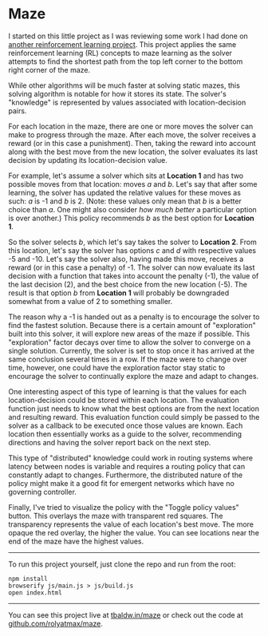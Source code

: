 Maze
====

I started on this little project as I was reviewing some work I had done on [another reinforcement learning project](https://github.com/rolyatmax/tictactoe). This project applies the same reinforcement learning (RL) concepts to maze learning as the solver attempts to find the shortest path from the top left corner to the bottom right corner of the maze.

While other algorithms will be much faster at solving static mazes, this solving algorithm is notable for how it stores its state. The solver's "knowledge" is represented by values associated with location-decision pairs.

For each location in the maze, there are one or more moves the solver can make to progress through the maze. After each move, the solver receives a reward (or in this case a punishment). Then, taking the reward into account along with the best move from the new location, the solver evaluates its last decision by updating its location-decision value.

For example, let's assume a solver which sits at **Location 1** and has two possible moves from that location: moves *a* and *b*. Let's say that after some learning, the solver has updated the relative values for these moves as such: *a* is -1 and *b* is 2. (Note: these values only mean that *b* is a better choice than *a*. One might also consider *how much better* a particular option is over another.) This policy recommends *b* as the best option for **Location 1**.

So the solver selects *b*, which let's say takes the solver to **Location 2**. From this location, let's say the solver has options *c* and *d* with respective values -5 and -10. Let's say the solver also, having made this move, receives a reward (or in this case a penalty) of -1. The solver can now evaluate its last decision with a function that takes into account the penalty (-1), the value of the last decision (2), and the best choice from the new location (-5). The result is that option *b* from **Location 1** will probably be downgraded somewhat from a value of 2 to something smaller.

The reason why a -1 is handed out as a penalty is to encourage the solver to find the fastest solution. Because there is a certain amount of "exploration" built into this solver, it will explore new areas of the maze if possible. This "exploration" factor decays over time to allow the solver to converge on a single solution. Currently, the solver is set to stop once it has arrived at the same conclusion several times in a row. If the maze were to change over time, however, one could have the exploration factor stay static to encourage the solver to continually explore the maze and adapt to changes.

One interesting aspect of this type of learning is that the values for each location-decision could be stored within each location. The evaluation function just needs to know what the best options are from the next location and resulting reward. This evaluation function could simply be passed to the solver as a callback to be executed once those values are known. Each location then essentially works as a guide to the solver, recommending directions and having the solver report back on the next step.

This type of "distributed" knowledge could work in routing systems where latency between nodes is variable and requires a routing policy that can constantly adapt to changes. Furthermore, the distributed nature of the policy might make it a good fit for emergent networks which have no governing controller.

Finally, I've tried to visualize the policy with the "Toggle policy values" button. This overlays the maze with transparent red squares. The transparency represents the value of each location's best move. The more opaque the red overlay, the higher the value. You can see locations near the end of the maze have the highest values.

------------------------

To run this project yourself, just clone the repo and run from the root:

    npm install
    browserify js/main.js > js/build.js
    open index.html

------------------------

You can see this project live at [tbaldw.in/maze](https://tbaldw.in/maze) or check out the code at [github.com/rolyatmax/maze](https://github.com/rolyatmax/maze).
